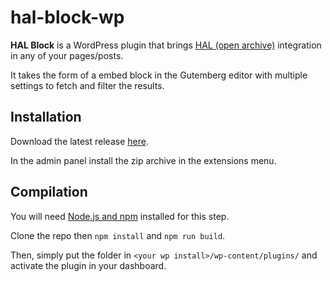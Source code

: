 # hal-block-wp

**HAL Block** is a WordPress plugin that brings [HAL (open archive)](https://hal.archives-ouvertes.fr) integration in any of your pages/posts.

It takes the form of a embed block in the Gutemberg editor with multiple settings to fetch and filter the results.

## Installation

Download the latest release [here](https://github.com/NextFire/hal-block-wp/releases/latest).

In the admin panel install the zip archive in the extensions menu.

## Compilation

You will need [Node.js and npm](https://nodejs.dev) installed for this step.

Clone the repo then `npm install` and `npm run build`.

Then, simply put the folder in `<your wp install>/wp-content/plugins/` and activate the plugin in your dashboard.

